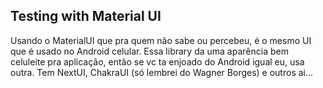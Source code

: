 ## Testing with Material UI
Usando o MaterialUI que pra quem não sabe ou percebeu, é o mesmo UI que é usado no Android celular.
Essa library da uma aparência bem celuleite pra aplicação, então se vc ta enjoado do Android igual eu, usa outra.
Tem NextUI, ChakraUI (só lembrei do Wagner Borges) e outros ai...